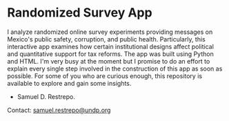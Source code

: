 # Randomized Survey App

I analyze randomized online survey experiments providing messages on Mexico's public safety, corruption, and public health. Particularly, this interactive app examines how certain institutional designs affect political and quantitative support for tax reforms. The app was built using Python and HTML. I'm very busy at the moment but I promise to do an effort to explain every single step involved in the construction of this app as soon as possible. For some of you who are curious enough, this repository is available to explore and gain some insights. 

- Samuel D. Restrepo. 

Contact: samuel.restrepo@undp.org
